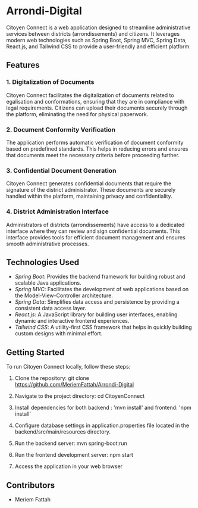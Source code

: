# Arrondi-Digital

Citoyen Connect is a web application designed to streamline administrative services between districts (arrondissements) and citizens. It leverages modern web technologies such as Spring Boot, Spring MVC, Spring Data, React.js, and Tailwind CSS to provide a user-friendly and efficient platform.

## Features

### 1. Digitalization of Documents
Citoyen Connect facilitates the digitalization of documents related to egalisation and conformations, ensuring that they are in compliance with legal requirements. Citizens can upload their documents securely through the platform, eliminating the need for physical paperwork.

### 2. Document Conformity Verification
The application performs automatic verification of document conformity based on predefined standards. This helps in reducing errors and ensures that documents meet the necessary criteria before proceeding further.

### 3. Confidential Document Generation
Citoyen Connect generates confidential documents that require the signature of the district administrator. These documents are securely handled within the platform, maintaining privacy and confidentiality.

### 4. District Administration Interface
Administrators of districts (arrondissements) have access to a dedicated interface where they can review and sign confidential documents. This interface provides tools for efficient document management and ensures smooth administrative processes.

## Technologies Used

- *Spring Boot*: Provides the backend framework for building robust and scalable Java applications.
- *Spring MVC*: Facilitates the development of web applications based on the Model-View-Controller architecture.
- *Spring Data*: Simplifies data access and persistence by providing a consistent data access layer.
- *React.js*: A JavaScript library for building user interfaces, enabling dynamic and interactive frontend experiences.
- *Tailwind CSS*: A utility-first CSS framework that helps in quickly building custom designs with minimal effort.

## Getting Started

To run Citoyen Connect locally, follow these steps:

1. Clone the repository:
git clone https://github.com/MeriemFattah/Arrondi-Digital

2. Navigate to the project directory:
cd CitoyenConnect

3. Install dependencies for both backend : 'mvn install' and frontend: 'npm install'

4. Configure database settings in application.properties file located in the backend/src/main/resources directory.

5. Run the backend server:
mvn spring-boot:run

6. Run the frontend development server:
npm start


7. Access the application in your web browser 

## Contributors
- Meriem Fattah
